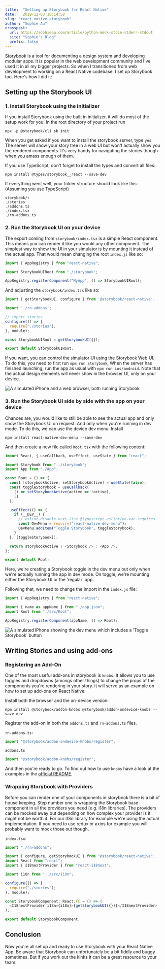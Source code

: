 ```yaml
---
title:  "Setting up Storybook for React Native"
date:   2019-12-03 18:14:58
slug: "react-native-storybook"
author: "Sophie Au"
crosspost:
  url: https://sophieau.com/article/python-mock-stdin-stderr-stdout
  site: "Sophie's Blog"
  prefix: false
---
```


[Storybook](https://storybook.js.org/) is a tool for documenting a design system and developing modular apps. It is popular in the web development community and I've used it in all my bigger projects. So when I transitioned from web development to working on a React Native codebase, I set up Storybook too. Here's how I did it:

## Setting up the Storybook UI

### 1. Install Storybook using the initializer

If you install Storybook using the built in initializer, it will do most of the setup work for you. In the root directory of your project run

    npx -p @storybook/cli sb init

When you get asked if you want to install the storybook server, type `yes`. The server will show your story tree in a web UI but won't actually show you the rendered components. It's very handy for navigating the stories though when you amass enough of them.

If you use TypeScript, don't forget to install the types and convert all files:

    npm install @types/storybook__react --save-dev

If everything went well, your folder structure should look like this: (Assuming you use TypeScript)

```
storybook/:
./stories
./addons.ts
./index.tsx
./rn-addons.ts
```

### 2. Run the Storybook UI on your device

The export coming from `storybook/index.tsx` is a simple React component. This means you can render it like you would any other component. The simplest way to show the UI in your simulator is by mounting it instead of the actual app. That would mean changing the root `index.js` like so:

```javascript
import { AppRegistry } from "react-native";

import StorybookUIRoot from "./storybook";

AppRegistry.registerComponent("MyApp", () => StorybookUIRoot);
```

And adjusting the `storybook/index.tsx` like so:

```javascript
import { getStorybookUI, configure } from '@storybook/react-native';

import './rn-addons';

// import stories
configure(() => {
  require('./stories');
}, module);

const StorybookUIRoot = getStorybookUI({});

export default StorybookUIRoot;
```

If you want, you can control the simulator UI using the Storybook Web UI. To do this, you need to first run `npm run storybook`, When the server has finished launching, run the app as usual with `npm run ios/android`. Note that the actual design elements will never show in the browser UI, only on your device.

![A simulated iPhone and a web browser, both running Storybook](img/react-native-storybook-1_video_control.png)

### 3. Run the Storybook UI side by side with the app on your device

Chances are, you would like to still be able to see the actual app and only show the Storybook UI on request. And only when you're running in dev mode. To do this, we can use the device dev menu. Install

    npm install react-native-dev-menu --save-dev

And then create a new file called `Root.tsx` with the following content:

```javascript
import React, { useCallback, useEffect, useState } from "react";

import Storybook from "../storybook";
import App from "./App";

const Root = () => {
  const [storybookActive, setStorybookActive] = useState(false);
  const toggleStorybook = useCallback(
    () => setStorybookActive(active => !active),
    []
  );

  useEffect(() => {
    if (__DEV__) {
      // eslint-disable-next-line @typescript-eslint/no-var-requires
      const DevMenu = require("react-native-dev-menu");
      DevMenu.addItem("Toggle Storybook", toggleStorybook);
    }
  }, [toggleStorybook]);

  return storybookActive ? <Storybook /> : <App />;
};

export default Root;
```

Here, we're creating a Storybook toggle in the dev menu but only when we're actually running the app in dev mode. On toggle, we're mounting either the Storybook UI or the 'regular' app.

Following that, we need to change the import in the `index.js` file:

```javascript
import { AppRegistry } from "react-native";

import { name as appName } from "./app.json";
import Root from "./src/Root";

AppRegistry.registerComponent(appName, () => Root);
```

![A simulated iPhone showing the dev menu which includes a 'Toggle Storybook' button](img/react-native-storybook-2_dev_toggle.png)

## Writing Stories and using add-ons

### Registering an Add-On

One of the most useful add-ons in storybook is `knobs`. It allows you to use toggles and dropdowns (amongs other things) to change the props of the components you're rendering in your story. It will serve as an example on how to set up add-ons on React Native:

Install both the browser and the on-device version:

    npm install @storybook/addon-knobs @storybook/addon-ondevice-knobs --save-dev

Register the add-on in both the `addons.ts` and `rn-addons.ts` files.

`rn-addons.ts`:

```javascript
import "@storybook/addon-ondevice-knobs/register";
```

`addons.ts`

```javascript
import "@storybook/addon-knobs/register";
```

And then you're ready to go. To find out how to use `knobs` have a look at the examples in the [official README](https://github.com/storybookjs/storybook/tree/master/addons/knobs).

### Wrapping Storybook with Providers

Before you can render one of your components in storybook there is a bit of house keeping. Step number one is wrapping the Storybook base component in all the providers you need (e.g. i18n libraries). The providers can be mocked away but depending on how complex your provider is it might not be worth it. For our i18n library for example we're using the actual implementation. If you need to use redux or axios for example you will probably want to mock those out though.

`index.tsx`:

```javascript
import "./rn-addons";

import { configure, getStorybookUI } from "@storybook/react-native";
import React from "react";
import { I18nextProvider } from "react-i18next";

import i18n from "../src/i18n";

configure(() => {
  require("./stories");
}, module);

const StorybookComponent: React.FC = () => (
  <I18nextProvider i18n={i18n}>{getStorybookUI({})}</I18nextProvider>
);

export default StorybookComponent;
```

## Conclusion

Now you're all set up and ready to use Storybook with your React Native App. Be aware that Storybook can unfortunately be a bit fiddly and buggy sometimes. But if you work out the kinks it can be a great resource to your team.
